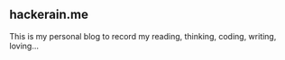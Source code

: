 ## hackerain.me

This is my personal blog to record my reading, thinking, coding, writing, loving...

